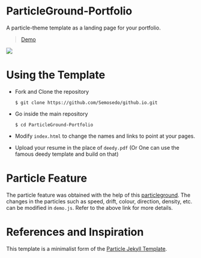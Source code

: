 # ParticleGround-Portfolio

A particle-theme template as a landing page for your portfolio.

> [Demo](https://landing-page--itsron717.repl.co/)

<img src="particle_demo/particle_demo.png"/>

# Using the Template

  - Fork and Clone the repository

    ```
    $ git clone https://github.com/Semosedo/github.io.git
    ```
 
  - Go inside the main repository
  
    ```
    $ cd ParticleGround-Portfolio
    ```
    
  - Modify `index.html` to change the names and links to point at your pages.
  
  - Upload your resume in the place of `deedy.pdf` (Or One can use the famous deedy template and build on that)
   
# Particle Feature

The particle feature was obtained with the help of this [particleground](https://github.com/semosedo/github.io). The changes in the particles such as speed, drift, colour, direction, density, etc. can be modified in `demo.js`. Refer to the above link for more details.


# References and Inspiration

This template is a minimalist form of the [Particle Jekyll Template](https://github.com/nrandecker/particle).
